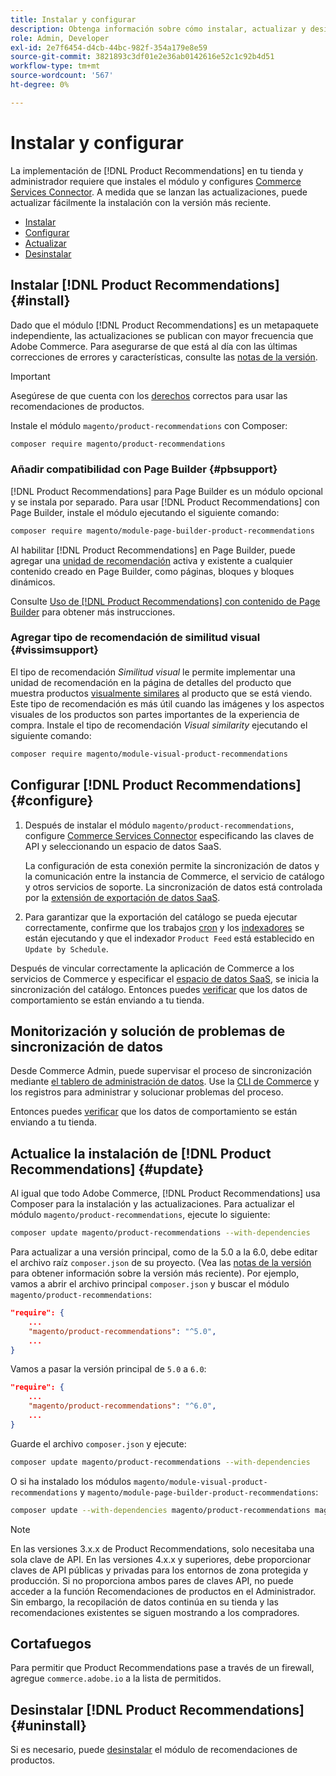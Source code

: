 ```yaml
---
title: Instalar y configurar
description: Obtenga información sobre cómo instalar, actualizar y desinstalar  [!DNL Product Recommendations].
role: Admin, Developer
exl-id: 2e7f6454-d4cb-44bc-982f-354a179e8e59
source-git-commit: 3821893c3df01e2e36ab0142616e52c1c92b4d51
workflow-type: tm+mt
source-wordcount: '567'
ht-degree: 0%

---
```


# Instalar y configurar

La implementación de [!DNL Product Recommendations] en tu tienda y administrador requiere que instales el módulo y configures [Commerce Services Connector](../landing/saas.md). A medida que se lanzan las actualizaciones, puede actualizar fácilmente la instalación con la versión más reciente.

- [Instalar](#install)
- [Configurar](#configure)
- [Actualizar](#update)
- [Desinstalar](#uninstall)

## Instalar [!DNL Product Recommendations] {#install}

Dado que el módulo [!DNL Product Recommendations] es un metapaquete independiente, las actualizaciones se publican con mayor frecuencia que Adobe Commerce. Para asegurarse de que está al día con las últimas correcciones de errores y características, consulte las [notas de la versión](release-notes.md).

>[!IMPORTANT]
>
>Asegúrese de que cuenta con los [derechos](../landing/saas.md#credentials) correctos para usar las recomendaciones de productos.

Instale el módulo `magento/product-recommendations` con Composer:

```bash
composer require magento/product-recommendations
```

### Añadir compatibilidad con Page Builder {#pbsupport}

[!DNL Product Recommendations] para Page Builder es un módulo opcional y se instala por separado. Para usar [!DNL Product Recommendations] con Page Builder, instale el módulo ejecutando el siguiente comando:

```bash
composer require magento/module-page-builder-product-recommendations
```

Al habilitar [!DNL Product Recommendations] en Page Builder, puede agregar una [unidad de recomendación](https://experienceleague.adobe.com/es/docs/commerce-admin/page-builder/add-content/recommendations) activa y existente a cualquier contenido creado en Page Builder, como páginas, bloques y bloques dinámicos.

Consulte [Uso de [!DNL Product Recommendations] con contenido de Page Builder](page-builder.md) para obtener más instrucciones.

### Agregar tipo de recomendación de similitud visual {#vissimsupport}

El tipo de recomendación _Similitud visual_ le permite implementar una unidad de recomendación en la página de detalles del producto que muestra productos [visualmente similares](type.md#visualsim) al producto que se está viendo. Este tipo de recomendación es más útil cuando las imágenes y los aspectos visuales de los productos son partes importantes de la experiencia de compra. Instale el tipo de recomendación _Visual similarity_ ejecutando el siguiente comando:

```bash
composer require magento/module-visual-product-recommendations
```

## Configurar [!DNL Product Recommendations] {#configure}

1. Después de instalar el módulo `magento/product-recommendations`, configure [Commerce Services Connector](../landing/saas.md) especificando las claves de API y seleccionando un espacio de datos SaaS.

   La configuración de esta conexión permite la sincronización de datos y la comunicación entre la instancia de Commerce, el servicio de catálogo y otros servicios de soporte. La sincronización de datos está controlada por la [extensión de exportación de datos SaaS](../data-export/overview.md).

1. Para garantizar que la exportación del catálogo se pueda ejecutar correctamente, confirme que los trabajos [cron](https://experienceleague.adobe.com/es/docs/commerce-operations/configuration-guide/cli/configure-cron-jobs) y los [indexadores](https://experienceleague.adobe.com/es/docs/commerce-operations/configuration-guide/cli/manage-indexers) se están ejecutando y que el indexador `Product Feed` está establecido en `Update by Schedule`.

Después de vincular correctamente la aplicación de Commerce a los servicios de Commerce y especificar el [espacio de datos SaaS](../landing/saas.md#saas-configuration), se inicia la sincronización del catálogo. Entonces puedes [verificar](https://developer.adobe.com/commerce/services/shared-services/storefront-events/collector/verify/) que los datos de comportamiento se están enviando a tu tienda.

## Monitorización y solución de problemas de sincronización de datos

Desde Commerce Admin, puede supervisar el proceso de sincronización mediante [el tablero de administración de datos](https://experienceleague.adobe.com/es/docs/commerce-admin/systems/data-transfer/data-dashboard). Use la [CLI de Commerce](../data-export/data-export-cli-commands.md#troubleshooting) y los registros para administrar y solucionar problemas del proceso.

Entonces puedes [verificar](https://developer.adobe.com/commerce/services/shared-services/storefront-events/collector/verify/) que los datos de comportamiento se están enviando a tu tienda.

## Actualice la instalación de [!DNL Product Recommendations] {#update}

Al igual que todo Adobe Commerce, [!DNL Product Recommendations] usa Composer para la instalación y las actualizaciones. Para actualizar el módulo `magento/product-recommendations`, ejecute lo siguiente:

```bash
composer update magento/product-recommendations --with-dependencies
```

Para actualizar a una versión principal, como de la 5.0 a la 6.0, debe editar el archivo raíz `composer.json` de su proyecto. (Vea las [notas de la versión](release-notes.md) para obtener información sobre la versión más reciente). Por ejemplo, vamos a abrir el archivo principal `composer.json` y buscar el módulo `magento/product-recommendations`:

```json
"require": {
    ...
    "magento/product-recommendations": "^5.0",
    ...
}
```

Vamos a pasar la versión principal de `5.0` a `6.0`:

```json
"require": {
    ...
    "magento/product-recommendations": "^6.0",
    ...
}
```

Guarde el archivo `composer.json` y ejecute:

```bash
composer update magento/product-recommendations --with-dependencies
```

O si ha instalado los módulos `magento/module-visual-product-recommendations` y `magento/module-page-builder-product-recommendations`:

```bash
composer update --with-dependencies magento/product-recommendations magento/module-visual-product-recommendations magento/module-page-builder-product-recommendations
```

>[!NOTE]
>
> En las versiones 3.x.x de Product Recommendations, solo necesitaba una sola clave de API. En las versiones 4.x.x y superiores, debe proporcionar claves de API públicas y privadas para los entornos de zona protegida y producción. Si no proporciona ambos pares de claves API, no puede acceder a la función Recomendaciones de productos en el Administrador. Sin embargo, la recopilación de datos continúa en su tienda y las recomendaciones existentes se siguen mostrando a los compradores.

## Cortafuegos

Para permitir que Product Recommendations pase a través de un firewall, agregue `commerce.adobe.io` a la lista de permitidos.

## Desinstalar [!DNL Product Recommendations] {#uninstall}

Si es necesario, puede [desinstalar](https://experienceleague.adobe.com/es/docs/commerce-operations/installation-guide/tutorials/uninstall-modules) el módulo de recomendaciones de productos.
